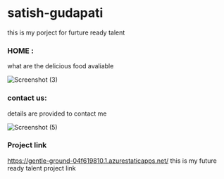 # satish-gudapati
this is my porject for furture ready talent
<h3>HOME :</h3>
what are the delicious food avaliable


![Screenshot (3)](https://user-images.githubusercontent.com/106639733/184328870-8c9982f1-53b5-4f1d-9219-d30fe0157b90.png)

<h3>contact us: </h3>
details are provided to contact me

![Screenshot (5)](https://user-images.githubusercontent.com/106639733/184329591-43b4e5ac-dfbd-4fb1-b8c9-70ae72040594.png)


<h3>Project link</h3>

https://gentle-ground-04f619810.1.azurestaticapps.net/
this is my future ready talent project link
